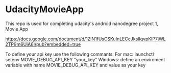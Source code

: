 # UdacityMovieApp
This repo is used for completing udacity's android nanodegree project 1, Movie App

https://docs.google.com/document/d/1ZlN1fUsCSKuInLECcJkslIqvpKlP7jWL2TP9m6UiA6I/pub?embedded=true

To define your api key use the following commants:
  For mac: launchctl setenv MOVIE_DEBUG_API_KEY "your_key"
  Windows: define an enviroment variable with name MOVIE_DEBUG_API_KEY and value as your key
